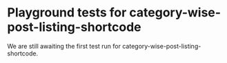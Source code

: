 # Playground tests for category-wise-post-listing-shortcode
We are still awaiting the first test run for category-wise-post-listing-shortcode.
